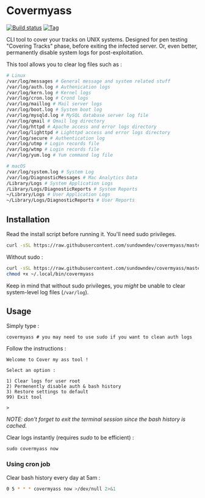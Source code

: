# Covermyass

[![Build status](https://img.shields.io/travis/sundowndev/covermyass/master.svg?style=flat-square)](https://travis-ci.org/sundowndev/covermyass/builds)
[![Tag](https://img.shields.io/github/tag/SundownDEV/covermyass.svg?style=flat-square)](https://github.com/sundowndev/covermyass/releases)

CLI tool to cover your tracks on UNIX systems. Designed for pen testing "Covering Tracks" phase, before exiting the infected server. Or, even better, permanently disable system logs for post-exploitation.

This tool allows you to clear log files such as :

```bash
# Linux
/var/log/messages # General message and system related stuff
/var/log/auth.log # Authenication logs
/var/log/kern.log # Kernel logs
/var/log/cron.log # Crond logs
/var/log/maillog # Mail server logs
/var/log/boot.log # System boot log
/var/log/mysqld.log # MySQL database server log file
/var/log/qmail # Qmail log directory
/var/log/httpd # Apache access and error logs directory
/var/log/lighttpd # Lighttpd access and error logs directory
/var/log/secure # Authentication log
/var/log/utmp # Login records file
/var/log/wtmp # Login records file
/var/log/yum.log # Yum command log file

# macOS
/var/log/system.log # System Log
/var/log/DiagnosticMessages # Mac Analytics Data
/Library/Logs # System Application Logs
/Library/Logs/DiagnosticReports # System Reports
~/Library/Logs # User Application Logs
~/Library/Logs/DiagnosticReports # User Reports
```

## Installation

Read the install script before running it. You'll need sudo privileges.

```bash
curl -sSL https://raw.githubusercontent.com/sundowndev/covermyass/master/install.sh | bash
```

Without sudo :

```bash
curl -sSL https://raw.githubusercontent.com/sundowndev/covermyass/master/covermyass.sh -o ~/.local/bin/covermyass
chmod +x ~/.local/bin/covermyass
```

Keep in mind that without sudo privileges, you *might* be unable to clear system-level log files (`/var/log`).

## Usage

Simply type :

```
covermyass # you may need to use sudo if you want to clean auth logs
```

Follow the instructions :

```
Welcome to Cover my ass tool !

Select an option :

1) Clear logs for user root
2) Permenently disable auth & bash history
3) Restore settings to default
99) Exit tool

>
```

*NOTE: don't forget to exit the terminal session since the bash history is cached.*

Clear logs instantly (requires *sudo* to be efficient) :

```
sudo covermyass now
```

### Using cron job

Clear bash history every day at 5am :

```bash
0 5 * * * covermyass now >/dev/null 2>&1
```
